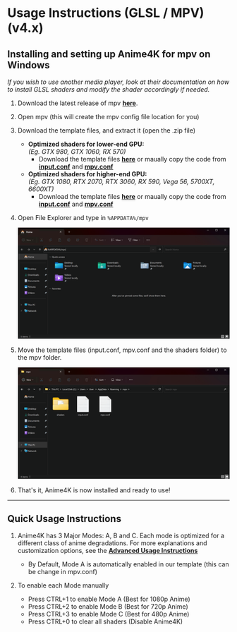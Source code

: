 # Usage Instructions (GLSL / MPV) (v4.x)

## Installing and setting up Anime4K for mpv on Windows
*If you wish to use another media player, look at their documentation on how to install GLSL shaders and modify the shader accordingly if needed.*

  1. Download the latest release of mpv [**here**](https://sourceforge.net/projects/mpv-player-windows/files/latest/download). 

  2. Open mpv (this will create the mpv config file location for you)

  3. Download the template files, and extract it (open the .zip file)
     - **Optimized shaders for lower-end GPU:**  
       *(Eg. GTX 980, GTX 1060, RX 570)*
       - Download the template files [**here**](https://github.com/Tama47/Anime4K/releases/download/v4.0.1/GLSL_Windows_Low-end.zip) or maually copy the code from [**input.conf**](Template/GLSL_Windows_Low-end/input.conf) and [**mpv.conf**](Template/GLSL_Windows_Low-end/mpv.conf)
     - **Optimized shaders for higher-end GPU:**  
       *(Eg. GTX 1080, RTX 2070, RTX 3060, RX 590, Vega 56, 5700XT, 6600XT)* 
       - Download the template files [**here**](https://github.com/Tama47/Anime4K/releases/download/v4.0.1/GLSL_Windows_High-end.zip) or maually copy the code from [**input.conf**](Template/GLSL_Windows_High-end/input.conf) and [**mpv.conf**](Template/GLSL_Windows_High-end/mpv.conf)

  4. Open File Explorer and type in `%APPDATA%/mpv`
 
     <img width="800" src="Screenshots/Windows/mpv/location.png">

  5. Move the template files (input.conf, mpv.conf and the shaders folder) to the mpv folder.

     <img width="800" src="Screenshots/Windows/mpv/config.png">
     
  6. That's it, Anime4K is now installed and ready to use!

____    
## Quick Usage Instructions

  1. Anime4K has 3 Major Modes: A, B and C. Each mode is optimized for a different class of anime degradations. For more explanations and customization options, see the [**Advanced Usage Instructions**](md/GLSL_Instructions_Advanced.md#advanced-usage-instructions-glsl--mpv-v4x)<br>
     - By Default, Mode A is automatically enabled in our template (this can be change in mpv.conf)

  2. To enable each Mode manually
     - Press CTRL+1 to enable Mode A (Best for 1080p Anime)
     - Press CTRL+2 to enable Mode B (Best for 720p Anime)
     - Press CTRL+3 to enable Mode C (Best for 480p Anime)
     - Press CTRL+0 to clear all shaders (Disable Anime4K)
